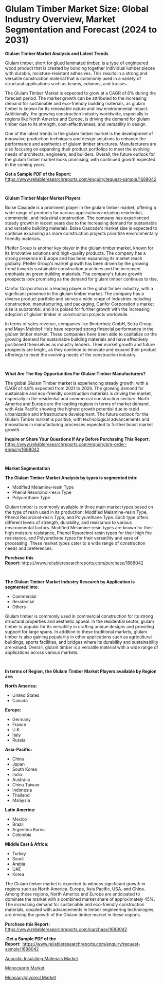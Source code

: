<p><h1>Glulam Timber Market Size: Global Industry Overview, Market Segmentation and Forecast (2024 to 2031)</h1></p><p><strong>Glulam Timber Market Analysis and Latest Trends</strong></p>
<p><p>Glulam timber, short for glued laminated timber, is a type of engineered wood product that is created by bonding together individual lumber pieces with durable, moisture-resistant adhesives. This results in a strong and versatile construction material that is commonly used in a variety of structural applications such as beams, columns, and trusses.</p><p>The Glulam Timber Market is expected to grow at a CAGR of 8% during the forecast period. The market growth can be attributed to the increasing demand for sustainable and eco-friendly building materials, as glulam timber is known for its renewable nature and low environmental impact. Additionally, the growing construction industry worldwide, especially in regions like North America and Europe, is driving the demand for glulam timber due to its strength, cost-effectiveness, and versatility in design.</p><p>One of the latest trends in the glulam timber market is the development of innovative production techniques and design solutions to enhance the performance and aesthetics of glulam timber structures. Manufacturers are also focusing on expanding their product portfolios to meet the evolving needs of architects, engineers, and builders. Overall, the future outlook for the glulam timber market looks promising, with continued growth expected in the coming years.</p></p>
<p><strong>Get a Sample PDF of the Report:&nbsp;</strong> <a href="https://www.reliableresearchreports.com/enquiry/request-sample/1688042">https://www.reliableresearchreports.com/enquiry/request-sample/1688042</a></p>
<p>&nbsp;</p>
<p><strong>Glulam Timber Major Market Players</strong></p>
<p><p>Boise Cascade is a prominent player in the glulam timber market, offering a wide range of products for various applications including residential, commercial, and industrial construction. The company has experienced steady growth in recent years due to the increasing demand for sustainable and versatile building materials. Boise Cascade's market size is expected to continue expanding as more construction projects prioritize environmentally friendly materials.</p><p>Pfeifer Group is another key player in the glulam timber market, known for its innovative solutions and high-quality products. The company has a strong presence in Europe and has been expanding its market reach globally. Pfeifer Group's market growth has been driven by the growing trend towards sustainable construction practices and the increased emphasis on green building materials. The company's future growth prospects look promising as the demand for glulam timber continues to rise.</p><p>Canfor Corporation is a leading player in the global timber industry, with a significant presence in the glulam timber market. The company has a diverse product portfolio and serves a wide range of industries including construction, manufacturing, and packaging. Canfor Corporation's market size is substantial, and it is poised for further growth with the increasing adoption of glulam timber in construction projects worldwide.</p><p>In terms of sales revenue, companies like Binderholz GmbH, Setra Group, and Mayr-Melnhof Holz have reported strong financial performance in the glulam timber market. These companies have been able to capitalize on the growing demand for sustainable building materials and have effectively positioned themselves as industry leaders. Their market growth and future prospects are bright, as they continue to innovate and expand their product offerings to meet the evolving needs of the construction industry.</p></p>
<p>&nbsp;</p>
<p><strong>What Are The Key Opportunities For Glulam Timber Manufacturers?</strong></p>
<p><p>The global Glulam Timber market is experiencing steady growth, with a CAGR of 4.8% expected from 2021 to 2026. The growing demand for sustainable and eco-friendly construction materials is driving the market, especially in the residential and commercial construction sectors. North America and Europe are the leading regions in terms of market demand, with Asia Pacific showing the highest growth potential due to rapid urbanization and infrastructure development. The future outlook for the Glulam Timber market is positive, with technological advancements and innovations in manufacturing processes expected to further boost market growth.</p></p>
<p><strong>Inquire or Share Your Questions If Any Before Purchasing This Report:</strong> <a href="https://www.reliableresearchreports.com/enquiry/pre-order-enquiry/1688042">https://www.reliableresearchreports.com/enquiry/pre-order-enquiry/1688042</a></p>
<p>&nbsp;</p>
<p><strong>Market Segmentation</strong></p>
<p><strong>The Glulam Timber Market Analysis by types is segmented into:</strong></p>
<p><ul><li>Modified Melamine-resin Type</li><li>Phenol Resorcinol-resin Type</li><li>Polyurethane Type</li></ul></p>
<p><p>Glulam timber is commonly available in three main market types based on the type of resin used in its production: Modified Melamine-resin Type, Phenol Resorcinol-resin Type, and Polyurethane Type. Each type offers different levels of strength, durability, and resistance to various environmental factors. Modified Melamine-resin types are known for their high moisture resistance, Phenol Resorcinol-resin types for their high fire resistance, and Polyurethane types for their versatility and ease of processing. These market types cater to a wide range of construction needs and preferences.</p></p>
<p><strong>Purchase this Report:&nbsp;</strong><a href="https://www.reliableresearchreports.com/purchase/1688042">https://www.reliableresearchreports.com/purchase/1688042</a></p>
<p>&nbsp;</p>
<p><strong>The Glulam Timber Market Industry Research by Application is segmented into:</strong></p>
<p><ul><li>Commercial</li><li>Residential</li><li>Others</li></ul></p>
<p><p>Glulam timber is commonly used in commercial construction for its strong structural properties and aesthetic appeal. In the residential sector, glulam timber is popular for its versatility in crafting unique designs and providing support for large spans. In addition to these traditional markets, glulam timber is also gaining popularity in other applications such as agricultural buildings, sports facilities, and bridges where its durability and sustainability are valued. Overall, glulam timber is a versatile material with a wide range of applications across various markets.</p></p>
<p>&nbsp;</p>
<p><strong>In terms of Region, the Glulam Timber Market Players available by Region are:</strong></p>
<p>
    <p> <strong> North America: </strong>
        <ul>
            <li>United States</li>
            <li>Canada</li>
        </ul>
        </p> 
    <p> <strong> Europe: </strong>
        <ul>
            <li>Germany</li>
            <li>France</li>
            <li>U.K.</li>
            <li>Italy</li>
            <li>Russia</li>
        </ul>
        </p> 
    <p> <strong> Asia-Pacific: </strong>
        <ul>
            <li>China</li>
            <li>Japan</li>
            <li>South Korea</li>
            <li>India</li>
            <li>Australia</li>
            <li>China Taiwan</li>
            <li>Indonesia</li>
            <li>Thailand</li>
            <li>Malaysia</li>
        </ul>
        </p> 
    <p> <strong> Latin America: </strong>
        <ul>
            <li>Mexico</li>
            <li>Brazil</li>
            <li>Argentina Korea</li>
            <li>Colombia</li>
        </ul>
        </p> 
    <p> <strong> Middle East & Africa: </strong>
        <ul>
            <li>Turkey</li>
            <li>Saudi</li>
            <li>Arabia</li>
            <li>UAE</li>
            <li>Korea</li>
        </ul>
    </p>
    </p>
<p><p>The Glulam timber market is expected to witness significant growth in regions such as North America, Europe, Asia Pacific, USA, and China. Among these regions, North America and Europe are anticipated to dominate the market with a combined market share of approximately 45%. The increasing demand for sustainable and eco-friendly construction materials, coupled with advancements in timber engineering technologies, are driving the growth of the Glulam timber market in these regions.</p></p>
<p><strong>Purchase this Report: </strong><a href="https://www.reliableresearchreports.com/purchase/1688042">https://www.reliableresearchreports.com/purchase/1688042</a></p>
<p>&nbsp;<strong>Get a Sample PDF of the Report:&nbsp;&nbsp;</strong><a href="https://www.reliableresearchreports.com/enquiry/request-sample/1688042">https://www.reliableresearchreports.com/enquiry/request-sample/1688042</a></p>
<p><strong></strong></p>
<p><p><a href="https://github.com/mauripalmi/Market-Research-Report-List-2/blob/main/acoustic-insulating-materials-market.md">Acoustic Insulating Materials Market</a></p><p><a href="https://github.com/nicoletavirag/Market-Research-Report-List-2/blob/main/monocaprin-market.md">Monocaprin Market</a></p><p><a href="https://github.com/redneck06/Market-Research-Report-List-2/blob/main/monoacylglycerol-market.md">Monoacylglycerol Market</a></p></p>